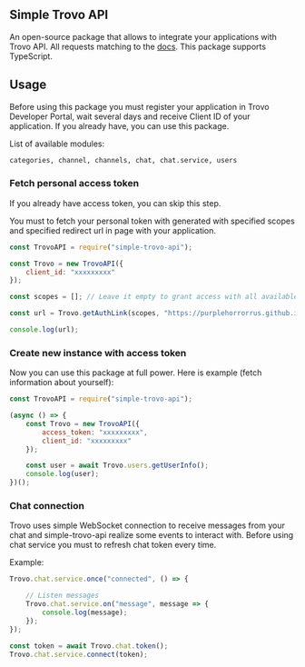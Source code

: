 ## Simple Trovo API

An open-source package that allows to integrate your applications with Trovo API. All requests matching to the [docs](https://developer.trovo.live/docs/APIs.html#_1-introduction). This package supports TypeScript.

## Usage

Before using this package you must register your application in Trovo Developer Portal, wait several days and receive Client ID of your application. If you already have, you can use this package.

List of available modules:
```bash
categories, channel, channels, chat, chat.service, users
```

### Fetch personal access token

If you already have access token, you can skip this step.

You must to fetch your personal token with generated with specified scopes and specified redirect url in page with your application.

```javascript
const TrovoAPI = require("simple-trovo-api");

const Trovo = new TrovoAPI({
    client_id: "xxxxxxxxx"
});

const scopes = []; // Leave it empty to grant access with all available scopes

const url = Trovo.getAuthLink(scopes, "https://purplehorrorrus.github.io/token");

console.log(url);
```

### Create new instance with access token

Now you can use this package at full power. Here is example (fetch information about yourself):

```javascript
const TrovoAPI = require("simple-trovo-api");

(async () => {
    const Trovo = new TrovoAPI({
        access_token: "xxxxxxxxx",
        client_id: "xxxxxxxxx"
    });

    const user = await Trovo.users.getUserInfo();
    console.log(user);
})();
```

### Chat connection

Trovo uses simple WebSocket connection to receive messages from your chat and simple-trovo-api realize some events to interact with. Before using chat service you must to refresh chat token every time. 

Example:

```javascript
Trovo.chat.service.once("connected", () => {

    // Listen messages
    Trovo.chat.service.on("message", message => {
        console.log(message);
    });
});

const token = await Trovo.chat.token();
Trovo.chat.service.connect(token);
```